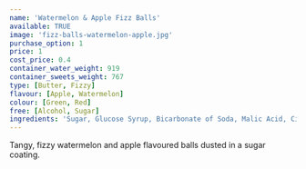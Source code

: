 ```yaml
---
name: 'Watermelon & Apple Fizz Balls'
available: TRUE
image: 'fizz-balls-watermelon-apple.jpg'
purchase_option: 1
price: 1
cost_price: 0.4
container_water_weight: 919
container_sweets_weight: 767
type: [Butter, Fizzy]
flavour: [Apple, Watermelon]
colour: [Green, Red]
free: [Alcohol, Sugar]
ingredients: 'Sugar, Glucose Syrup, Bicarbonate of Soda, Malic Acid, Citric Acid, Colours: E102, E129, E133'
---
```

Tangy, fizzy watermelon and apple flavoured balls dusted in a sugar coating.